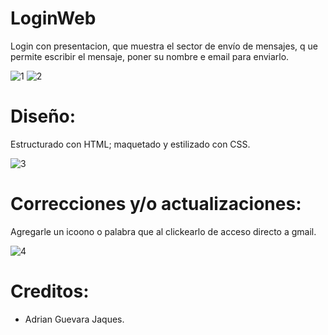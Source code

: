 # LoginWeb
Login con presentacion, que muestra el sector de envío de mensajes, q
ue permite escribir el mensaje, poner su nombre e email para enviarlo.

![1](https://user-images.githubusercontent.com/87548801/132109214-478f42e0-4be0-40c0-aae8-c5bdd2f8dfa3.png)
![2](https://user-images.githubusercontent.com/87548801/132109216-b0bbf9a1-6bca-4128-9f7f-05ed1c80d94f.png)

# Diseño:
Estructurado con HTML; maquetado y estilizado con CSS.

![3](https://user-images.githubusercontent.com/87548801/132109217-6057cb5f-8a2f-44b8-a555-9baa50812973.png)

# Correcciones y/o actualizaciones:
Agregarle un icoono o palabra que al clickearlo de acceso directo a gmail.

![4](https://user-images.githubusercontent.com/87548801/132109218-c70549f7-1d1f-497a-997d-7b971d66b6c0.png)

# Creditos:
- Adrian Guevara Jaques.
